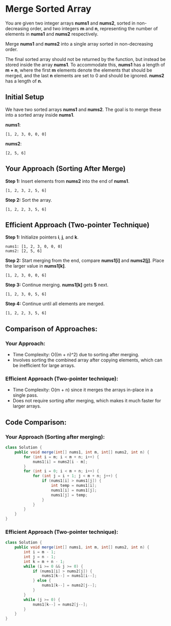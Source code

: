 
# Merge Sorted Array

You are given two integer arrays **nums1** and **nums2**, sorted in non-decreasing order, and two integers **m** and **n**, representing the number of elements in **nums1** and **nums2** respectively.

Merge **nums1** and **nums2** into a single array sorted in non-decreasing order.

The final sorted array should not be returned by the function, but instead be stored inside the array **nums1**. To accommodate this, **nums1** has a length of **m + n**, where the first **m** elements denote the elements that should be merged, and the last **n** elements are set to 0 and should be ignored. **nums2** has a length of **n**.

## Initial Setup

We have two sorted arrays **nums1** and **nums2**. The goal is to merge these into a sorted array inside **nums1**.

**nums1**:

```
[1, 2, 3, 0, 0, 0]
```

**nums2**:

```
[2, 5, 6]
```

## Your Approach (Sorting After Merge)

**Step 1:** Insert elements from **nums2** into the end of **nums1**.

```
[1, 2, 3, 2, 5, 6]
```

**Step 2:** Sort the array.

```
[1, 2, 2, 3, 5, 6]
```

## Efficient Approach (Two-pointer Technique)

**Step 1:** Initialize pointers **i**, **j**, and **k**.

```
nums1: [1, 2, 3, 0, 0, 0]
nums2: [2, 5, 6]
```

**Step 2:** Start merging from the end, compare **nums1[i]** and **nums2[j]**. Place the larger value in **nums1[k]**.

```
[1, 2, 3, 0, 0, 6]
```

**Step 3:** Continue merging. **nums1[k]** gets **5** next.

```
[1, 2, 3, 0, 5, 6]
```

**Step 4:** Continue until all elements are merged.

```
[1, 2, 2, 3, 5, 6]
```

## Comparison of Approaches:

### Your Approach:

- Time Complexity: O((m + n)^2) due to sorting after merging.
- Involves sorting the combined array after copying elements, which can be inefficient for large arrays.

### Efficient Approach (Two-pointer technique):

- Time Complexity: O(m + n) since it merges the arrays in-place in a single pass.
- Does not require sorting after merging, which makes it much faster for larger arrays.

## Code Comparison:

### Your Approach (Sorting after merging):

```java
class Solution {
    public void merge(int[] nums1, int m, int[] nums2, int n) {
        for (int i = m; i < m + n; i++) {
            nums1[i] = nums2[i - m];
        }
        for (int i = 0; i < m + n; i++) {
            for (int j = i + 1; j < m + n; j++) {
                if (nums1[i] > nums1[j]) {
                    int temp = nums1[i];
                    nums1[i] = nums1[j];
                    nums1[j] = temp;
                }
            }
        }
    }
}
```

### Efficient Approach (Two-pointer technique):

```java
class Solution {
    public void merge(int[] nums1, int m, int[] nums2, int n) {
        int i = m - 1;
        int j = n - 1;
        int k = m + n - 1;
        while (i >= 0 && j >= 0) {
            if (nums1[i] > nums2[j]) {
                nums1[k--] = nums1[i--];
            } else {
                nums1[k--] = nums2[j--];
            }
        }
        while (j >= 0) {
            nums1[k--] = nums2[j--];
        }
    }
}
```

